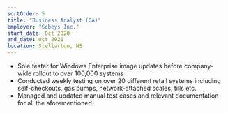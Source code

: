 ```yaml
---
sortOrder: 5
title: "Business Analyst (QA)"
employer: "Sobeys Inc."
start_date: Oct 2020
end_date: Oct 2021
location: Stellarton, NS
---
```


-	Sole tester for Windows Enterprise image updates before company-wide rollout to over 100,000 systems
-	Conducted weekly testing on over 20 different retail systems including self-checkouts, gas pumps, network-attached scales, tills etc.
-	Managed and updated manual test cases and relevant documentation for all the aforementioned.

